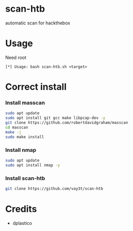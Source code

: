 # scan-htb
automatic scan for hackthebox

# Usage
Need root

```
[*] Usage: bash scan-htb.sh <target>
```

# Correct install

### Install masscan
```bash
sudo apt update
sudo apt install git gcc make libpcap-dev -y
git clone https://github.com/robertdavidgraham/masscan
cd masscan
make -j
sudo make install
```

### Install nmap
```bash
sudo apt update
sudo apt install nmap -y
```

### Install scan-htb
```bash
git clone https://github.com/vay3t/scan-htb
```

# Credits

* dplastico
